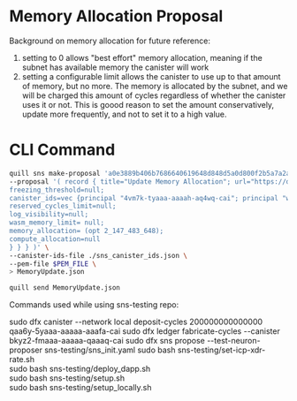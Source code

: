 # Memory Allocation Proposal

Background on memory allocation for future reference:

1. setting to 0 allows "best effort" memory allocation, meaning if the subnet has available memory the canister will work
2. setting a configurable limit allows the canister to use up to that amount of memory, but no more. The memory is allocated by the subnet, and we will be charged this amount of cycles regardless of whether the canister uses it or not. This is goood reason to set the amount conservatively, update more frequently, and not to set it to a high value.

# CLI Command

```bash
quill sns make-proposal 'a0e3889b406b7686640619648d848d5a0d800f2b5a7a2a44ff7cda7b2d264131' \
--proposal '( record { title="Update Memory Allocation"; url="https://oc.app/community/3qzyb-ryaaa-aaaar-ateiq-cai/channel/180903126530388291372782995208461639178"; summary="After a recent update to the SNS canisters, an arbitrary 1gb limit was promoted to all canisters. This limit could interfere with the operation of some canisters. This proposal is to increase the memory allocation to 2gb on canisters at risk of exceeding the 1gb limit."; action=opt variant { ManageDappCanisterSettings=record {
freezing_threshold=null;
canister_ids=vec {principal "4vm7k-tyaaa-aaaah-aq4wq-cai"; principal "wlam3-raaaa-aaaap-qpmaa-cai"};
reserved_cycles_limit=null;
log_visibility=null;
wasm_memory_limit= null;
memory_allocation= (opt 2_147_483_648);
compute_allocation=null
} } } )' \
--canister-ids-file ./sns_canister_ids.json \
--pem-file $PEM_FILE \
> MemoryUpdate.json

quill send MemoryUpdate.json
```

Commands used while using sns-testing repo:

sudo dfx canister --network local deposit-cycles 200000000000000 qaa6y-5yaaa-aaaaa-aaafa-cai
sudo dfx ledger fabricate-cycles --canister bkyz2-fmaaa-aaaaa-qaaaq-cai
sudo dfx sns propose --test-neuron-proposer sns-testing/sns_init.yaml
sudo bash sns-testing/set-icp-xdr-rate.sh  
sudo bash sns-testing/deploy_dapp.sh  
sudo bash sns-testing/setup.sh  
sudo bash sns-testing/setup_locally.sh
